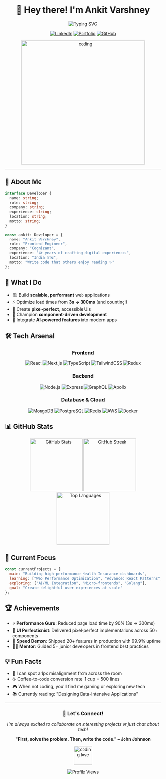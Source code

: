 <div align="center">

# 👋 Hey there! I'm Ankit Varshney

<img src="https://readme-typing-svg.herokuapp.com?font=Fira+Code&size=22&pause=1000&color=2E9EF7&center=true&vCenter=true&width=440&lines=Frontend+Engineer+%F0%9F%9A%80;4%2B+Years+Experience;Performance+Enthusiast;Building+Amazing+UIs" alt="Typing SVG" />

<p align="center">
  <a href="https://www.linkedin.com/in/ankit-varshney-47272438b"><img src="https://img.shields.io/badge/-LinkedIn-0077B5?style=for-the-badge&logo=linkedin&logoColor=white" alt="LinkedIn"/></a>
  <a href="https://portfolio.ankitvars.dev"><img src="https://img.shields.io/badge/-Portfolio-000000?style=for-the-badge&logo=vercel&logoColor=white" alt="Portfolio"/></a>
  <a href="https://github.com/ankitvars"><img src="https://img.shields.io/github/followers/ankitvars?label=Follow&style=for-the-badge&logo=github" alt="GitHub"/></a>
</p>

<img src="https://media.giphy.com/media/qgQUggAC3Pfv687qPC/giphy.gif" width="400" alt="coding"/>

</div>

---

## 🚀 About Me

```typescript
interface Developer {
  name: string;
  role: string;
  company: string;
  experience: string;
  location: string;
  motto: string;
}

const ankit: Developer = {
  name: "Ankit Varshney",
  role: "Frontend Engineer",
  company: "Cognizant",
  experience: "4+ years of crafting digital experiences",
  location: "India 🇮🇳",
  motto: "Write code that others enjoy reading ✨"
};
```

## 💼 What I Do

- 🏗️ Build **scalable, performant** web applications
- ⚡ Optimize load times from **3s → 300ms** (and counting!)
- 🎨 Create **pixel-perfect**, accessible UIs
- 🧩 Champion **component-driven development**
- 🤖 Integrate **AI-powered features** into modern apps

## 🛠️ Tech Arsenal

<div align="center">

### Frontend
![React](https://img.shields.io/badge/-React-61DAFB?style=flat-square&logo=react&logoColor=black)
![Next.js](https://img.shields.io/badge/-Next.js-000000?style=flat-square&logo=next.js&logoColor=white)
![TypeScript](https://img.shields.io/badge/-TypeScript-3178C6?style=flat-square&logo=typescript&logoColor=white)
![TailwindCSS](https://img.shields.io/badge/-TailwindCSS-38B2AC?style=flat-square&logo=tailwind-css&logoColor=white)
![Redux](https://img.shields.io/badge/-Redux-764ABC?style=flat-square&logo=redux&logoColor=white)

### Backend
![Node.js](https://img.shields.io/badge/-Node.js-339933?style=flat-square&logo=node.js&logoColor=white)
![Express](https://img.shields.io/badge/-Express-000000?style=flat-square&logo=express&logoColor=white)
![GraphQL](https://img.shields.io/badge/-GraphQL-E10098?style=flat-square&logo=graphql&logoColor=white)
![Apollo](https://img.shields.io/badge/-Apollo-311C87?style=flat-square&logo=apollo-graphql&logoColor=white)

### Database & Cloud
![MongoDB](https://img.shields.io/badge/-MongoDB-47A248?style=flat-square&logo=mongodb&logoColor=white)
![PostgreSQL](https://img.shields.io/badge/-PostgreSQL-336791?style=flat-square&logo=postgresql&logoColor=white)
![Redis](https://img.shields.io/badge/-Redis-DC382D?style=flat-square&logo=redis&logoColor=white)
![AWS](https://img.shields.io/badge/-AWS-232F3E?style=flat-square&logo=amazon-aws&logoColor=white)
![Docker](https://img.shields.io/badge/-Docker-2496ED?style=flat-square&logo=docker&logoColor=white)

</div>

## 📊 GitHub Stats

<div align="center">
  <img src="https://github-readme-stats.vercel.app/api?username=ankitvars&show_icons=true&theme=radical&hide_border=true&bg_color=0D1117" alt="GitHub Stats" height="170"/>
  <img src="https://github-readme-streak-stats.herokuapp.com/?user=ankitvars&theme=radical&hide_border=true&background=0D1117" alt="GitHub Streak" height="170"/>
</div>

<div align="center">
  <img src="https://github-readme-stats.vercel.app/api/top-langs/?username=ankitvars&layout=compact&theme=radical&hide_border=true&bg_color=0D1117" alt="Top Languages" height="170"/>
</div>

## 🎯 Current Focus

```javascript
const currentProjects = {
  main: "Building high-performance Health Insurance dashboards",
  learning: ["Web Performance Optimization", "Advanced React Patterns", "System Design"],
  exploring: ["AI/ML Integration", "Micro-frontends", "Golang"],
  goal: "Create delightful user experiences at scale"
};
```

## 🏆 Achievements

- ⚡ **Performance Guru**: Reduced page load time by 90% (3s → 300ms)
- 🎨 **UI Perfectionist**: Delivered pixel-perfect implementations across 50+ components
- 🚀 **Speed Demon**: Shipped 20+ features in production with 99.9% uptime
- 🧑‍🏫 **Mentor**: Guided 5+ junior developers in frontend best practices

## 💡 Fun Facts

- 🎯 I can spot a 1px misalignment from across the room
- ☕ Coffee-to-code conversion rate: 1 cup = 500 lines
- 🎮 When not coding, you'll find me gaming or exploring new tech
- 📚 Currently reading: "Designing Data-Intensive Applications"

---

<div align="center">

### 💬 Let's Connect!

*I'm always excited to collaborate on interesting projects or just chat about tech!*

**"First, solve the problem. Then, write the code." – John Johnson**

<img src="https://media.giphy.com/media/LnQjpWaON8nhr21vNW/giphy.gif" width="60" alt="coding love"/>

![Profile Views](https://komarev.com/ghpvc/?username=ankitvars&color=blueviolet&style=flat-square)

</div>
